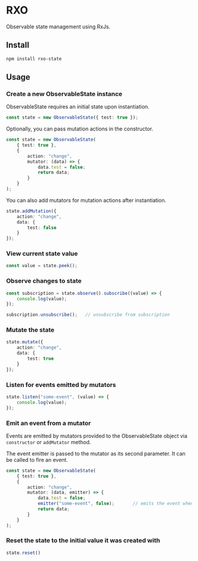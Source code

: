 # RXO

Observable state management using RxJs.

## Install

```bash
npm install rxo-state
```

## Usage

### Create a new ObservableState instance

ObservableState requires an initial state upon instantiation.

```typescript
const state = new ObservableState({ test: true });
```

Optionally, you can pass mutation actions in the constructor.

```typescript
const state = new ObservableState(
    { test: true },
    {
        action: "change",
        mutator: (data) => {
            data.test = false;
            return data;
        }
    }
);
```

You can also add mutators for mutation actions after instantiation.

```typescript
state.addMutation({
    action: "change",
    data: {
        test: false
    }
});
```

### View current state value

```typescript
const value = state.peek();
```

### Observe changes to state

```typescript
const subscription = state.observe().subscribe((value) => {
    console.log(value);
});

subscription.unsubscribe();   // unsubscribe from subscription
```

### Mutate the state

```typescript
state.mutate({
    action: "change",
    data: {
        test: true
    }
});
```

### Listen for events emitted by mutators

```typescript
state.listen("some-event", (value) => {
    console.log(value);
});
```

### Emit an event from a mutator

Events are emitted by mutators provided to the ObservableState object via `constructor` or `addMutator` method.

The event emitter is passed to the mutator as its second parameter. It can be called to fire an event.

```typescript
const state = new ObservableState(
    { test: true },
    {
        action: "change",
        mutator: (data, emitter) => {
            data.test = false;
            emitter("some-event", false);       // emits the event when mutator is executed
            return data;
        }
    }
);
```

### Reset the state to the initial value it was created with

```typescript
state.reset()
```
